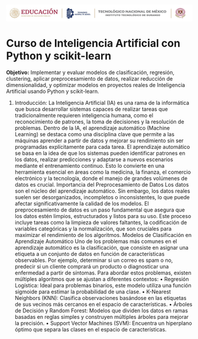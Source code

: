 ![TecNM](Cintilla2004.png)
# Curso de Inteligencia Artificial con Python y scikit-learn 

**Objetivo:** Implementar y evaluar modelos de clasificación, regresión, clustering, aplicar preprocesamiento de datos, realizar reducción de dimensionalidad, y optimizar modelos en proyectos reales de Inteligencia Artificial usando Python y scikit-learn.

1)	Introducción: 
La Inteligencia Artificial (IA) es una rama de la informática que busca desarrollar sistemas capaces de realizar tareas que tradicionalmente requieren inteligencia humana, como el reconocimiento de patrones, la toma de decisiones y la resolución de problemas. Dentro de la IA, el aprendizaje automático (Machine Learning) se destaca como una disciplina clave que permite a las máquinas aprender a partir de datos y mejorar su rendimiento sin ser programadas explícitamente para cada tarea.
El aprendizaje automático se basa en la idea de que los sistemas pueden identificar patrones en los datos, realizar predicciones y adaptarse a nuevos escenarios mediante el entrenamiento continuo. Esto lo convierte en una herramienta esencial en áreas como la medicina, la finanza, el comercio electrónico y la tecnología, donde el manejo de grandes volúmenes de datos es crucial.
Importancia del Preprocesamiento de Datos
Los datos son el núcleo del aprendizaje automático. Sin embargo, los datos reales suelen ser desorganizados, incompletos o inconsistentes, lo que puede afectar significativamente la calidad de los modelos. El preprocesamiento de datos es un paso fundamental que asegura que los datos estén limpios, estructurados y listos para su uso. Este proceso incluye tareas como la limpieza de valores faltantes, la codificación de variables categóricas y la normalización, que son cruciales para maximizar el rendimiento de los algoritmos.
Modelos de Clasificación en Aprendizaje Automático
Uno de los problemas más comunes en el aprendizaje automático es la clasificación, que consiste en asignar una etiqueta a un conjunto de datos en función de características observables. Por ejemplo, determinar si un correo es spam o no, predecir si un cliente comprará un producto o diagnosticar una enfermedad a partir de síntomas. Para abordar estos problemas, existen múltiples algoritmos que se ajustan a diferentes contextos:
•	Regresión Logística: Ideal para problemas binarios, este modelo utiliza una función sigmoide para estimar la probabilidad de una clase.
•	K-Nearest Neighbors (KNN): Clasifica observaciones basándose en las etiquetas de sus vecinos más cercanos en el espacio de características.
•	Árboles de Decisión y Random Forest: Modelos que dividen los datos en ramas basadas en reglas simples y construyen múltiples árboles para mejorar la precisión.
•	Support Vector Machines (SVM): Encuentra un hiperplano óptimo que separa las clases en el espacio de características.
